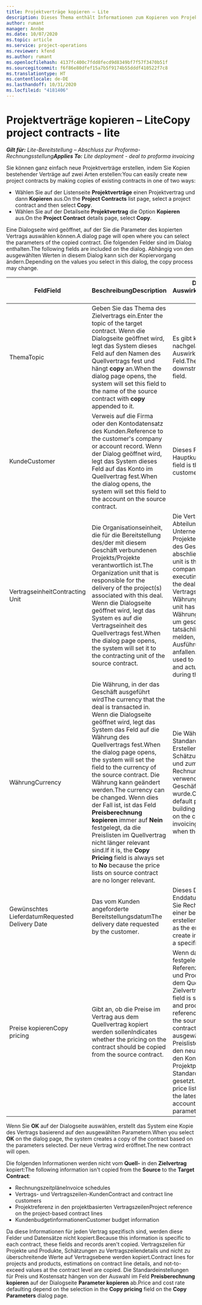 ```yaml
---
title: Projektverträge kopieren – Lite
description: Dieses Thema enthält Informationen zum Kopieren von Projektverträgen in Project Operations.
author: rumant
manager: Annbe
ms.date: 10/07/2020
ms.topic: article
ms.service: project-operations
ms.reviewer: kfend
ms.author: rumant
ms.openlocfilehash: 4137fc400c7fdd8fecd9d8349bf7f57f3470b51f
ms.sourcegitcommit: f6f86e80dfef15a7b5f9174b55dddf410522f7c8
ms.translationtype: HT
ms.contentlocale: de-DE
ms.lasthandoff: 10/31/2020
ms.locfileid: "4181406"
---
```

# <a name="copy-project-contracts---lite"></a><span data-ttu-id="2508d-103">Projektverträge kopieren – Lite</span><span class="sxs-lookup"><span data-stu-id="2508d-103">Copy project contracts - lite</span></span>

<span data-ttu-id="2508d-104">_**Gilt für:** Lite-Bereitstellung – Abschluss zur Proforma-Rechnungsstellung_</span><span class="sxs-lookup"><span data-stu-id="2508d-104">_**Applies To:** Lite deployment - deal to proforma invoicing_</span></span>

<span data-ttu-id="2508d-105">Sie können ganz einfach neue Projektverträge erstellen, indem Sie Kopien bestehender Verträge auf zwei Arten erstellen:</span><span class="sxs-lookup"><span data-stu-id="2508d-105">You can easily create new project contracts by making copies of existing contracts in one of two ways:</span></span> 

  - <span data-ttu-id="2508d-106">Wählen Sie auf der Listenseite **Projektverträge** einen Projektvertrag und dann **Kopieren** aus.</span><span class="sxs-lookup"><span data-stu-id="2508d-106">On the **Project Contracts** list page, select a project contract and then select **Copy**.</span></span>
  - <span data-ttu-id="2508d-107">Wählen Sie auf der Detailseite **Projektvertrag** die Option **Kopieren** aus.</span><span class="sxs-lookup"><span data-stu-id="2508d-107">On the **Project Contract** details page, select **Copy**.</span></span>

<span data-ttu-id="2508d-108">Eine Dialogseite wird geöffnet, auf der Sie die Parameter des kopierten Vertrags auswählen können.</span><span class="sxs-lookup"><span data-stu-id="2508d-108">A dialog page will open where you can select the parameters of the copied contract.</span></span> <span data-ttu-id="2508d-109">Die folgenden Felder sind im Dialog enthalten.</span><span class="sxs-lookup"><span data-stu-id="2508d-109">The following fields are included on the dialog.</span></span> <span data-ttu-id="2508d-110">Abhängig von den ausgewählten Werten in diesem Dialog kann sich der Kopiervorgang ändern.</span><span class="sxs-lookup"><span data-stu-id="2508d-110">Depending on the values you select in this dialog, the copy process may change.</span></span>

| <span data-ttu-id="2508d-111">**Feld**</span><span class="sxs-lookup"><span data-stu-id="2508d-111">**Field**</span></span> | <span data-ttu-id="2508d-112">**Beschreibung**</span><span class="sxs-lookup"><span data-stu-id="2508d-112">**Description**</span></span> | <span data-ttu-id="2508d-113">**Downstream-Auswirkungen**</span><span class="sxs-lookup"><span data-stu-id="2508d-113">**Downstream impact**</span></span> |
| --- | --- | --- |
| <span data-ttu-id="2508d-114">Thema</span><span class="sxs-lookup"><span data-stu-id="2508d-114">Topic</span></span> | <span data-ttu-id="2508d-115">Geben Sie das Thema des Zielvertrags ein.</span><span class="sxs-lookup"><span data-stu-id="2508d-115">Enter the topic of the target contract.</span></span> <span data-ttu-id="2508d-116">Wenn die Dialogseite geöffnet wird, legt das System dieses Feld auf den Namen des Quellvertrags fest und hängt **copy** an.</span><span class="sxs-lookup"><span data-stu-id="2508d-116">When the dialog page opens, the system will set this field to the name of the source contract with **copy** appended to it.</span></span> | <span data-ttu-id="2508d-117">Es gibt keine nachgelagerten Auswirkungen für dieses Feld.</span><span class="sxs-lookup"><span data-stu-id="2508d-117">There's no downstream impact for this field.</span></span> |
| <span data-ttu-id="2508d-118">Kunde</span><span class="sxs-lookup"><span data-stu-id="2508d-118">Customer</span></span> | <span data-ttu-id="2508d-119">Verweis auf die Firma oder den Kontodatensatz des Kunden.</span><span class="sxs-lookup"><span data-stu-id="2508d-119">Reference to the customer's company or account record.</span></span> <span data-ttu-id="2508d-120">Wenn der Dialog geöffnet wird, legt das System dieses Feld auf das Konto im Quellvertrag fest.</span><span class="sxs-lookup"><span data-stu-id="2508d-120">When the dialog opens, the system will set this field to the account on the source contract.</span></span> | <span data-ttu-id="2508d-121">Dieses Feld ist der Hauptkunde im Vertrag.</span><span class="sxs-lookup"><span data-stu-id="2508d-121">This field is the primary customer on the contract.</span></span> |
| <span data-ttu-id="2508d-122">Vertragseinheit</span><span class="sxs-lookup"><span data-stu-id="2508d-122">Contracting Unit</span></span> | <span data-ttu-id="2508d-123">Die Organisationseinheit, die für die Bereitstellung des/der mit diesem Geschäft verbundenen Projekts/Projekte verantwortlich ist.</span><span class="sxs-lookup"><span data-stu-id="2508d-123">The Organization unit that is responsible for the delivery of the project(s) associated with this deal.</span></span> <span data-ttu-id="2508d-124">Wenn die Dialogseite geöffnet wird, legt das System es auf die Vertragseinheit des Quellvertrags fest.</span><span class="sxs-lookup"><span data-stu-id="2508d-124">When the dialog page opens, the system will set it to the contracting unit of the source contract.</span></span> | <span data-ttu-id="2508d-125">Die Vertragseinheit ist die Abteilung des Unternehmens, die die Projekte nach Abschluss des Geschäfts abschließt.</span><span class="sxs-lookup"><span data-stu-id="2508d-125">The contracting unit is the division of the company that will be executing the projects after the deal is closed.</span></span> <span data-ttu-id="2508d-126">Jede Vertragseinheit hat eine Währung.</span><span class="sxs-lookup"><span data-stu-id="2508d-126">Every contracting unit has a currency.</span></span> <span data-ttu-id="2508d-127">Diese Währung wird verwendet, um geschätzte und tatsächliche Kosten zu melden, die während der Ausführung des Projekts anfallen.</span><span class="sxs-lookup"><span data-stu-id="2508d-127">This currency is used to report estimated and actual costs incurred during the project.</span></span> |
| <span data-ttu-id="2508d-128">Währung</span><span class="sxs-lookup"><span data-stu-id="2508d-128">Currency</span></span> | <span data-ttu-id="2508d-129">Die Währung, in der das Geschäft ausgeführt wird</span><span class="sxs-lookup"><span data-stu-id="2508d-129">The currency that the deal is transacted in.</span></span> <span data-ttu-id="2508d-130">Wenn die Dialogseite geöffnet wird, legt das System das Feld auf die Währung des Quellvertrags fest.</span><span class="sxs-lookup"><span data-stu-id="2508d-130">When the dialog page opens, the system will set the field to the currency of the source contract.</span></span> <span data-ttu-id="2508d-131">Die Währung kann geändert werden.</span><span class="sxs-lookup"><span data-stu-id="2508d-131">The currency can be changed.</span></span> <span data-ttu-id="2508d-132">Wenn dies der Fall ist, ist das Feld **Preisberechnung kopieren** immer auf **Nein** festgelegt, da die Preislisten im Quellvertrag nicht länger relevant sind.</span><span class="sxs-lookup"><span data-stu-id="2508d-132">If it is, the **Copy Pricing** field is always set to **No** because the price lists on source contract are no longer relevant.</span></span> | <span data-ttu-id="2508d-133">Die Währung wird für Standardpreislisten, zum Erstellen von finanziellen Schätzungen zum Vertrag und zum Erstellen einer Rechnung an den Kunden verwendet, wenn das Geschäft gewonnen wurde.</span><span class="sxs-lookup"><span data-stu-id="2508d-133">Currency is used for default price lists, for building financial estimates on the contract, and for invoicing the customer when the deal is won.</span></span> |
| <span data-ttu-id="2508d-134">Gewünschtes Lieferdatum</span><span class="sxs-lookup"><span data-stu-id="2508d-134">Requested Delivery Date</span></span> | <span data-ttu-id="2508d-135">Das vom Kunden angeforderte Bereitstellungsdatum</span><span class="sxs-lookup"><span data-stu-id="2508d-135">The delivery date requested by the customer.</span></span> | <span data-ttu-id="2508d-136">Dieses Datum wird als Enddatum verwendet, wenn Sie Rechnungsdaten mit einer bestimmten Häufigkeit erstellen.</span><span class="sxs-lookup"><span data-stu-id="2508d-136">This date is used as the end date when you create invoicing dates along a specific frequency.</span></span> |
| <span data-ttu-id="2508d-137">Preise kopieren</span><span class="sxs-lookup"><span data-stu-id="2508d-137">Copy pricing</span></span> | <span data-ttu-id="2508d-138">Gibt an, ob die Preise im Vertrag aus dem Quellvertrag kopiert werden sollen</span><span class="sxs-lookup"><span data-stu-id="2508d-138">Indicates whether the pricing on the contract should be copied from the source contract.</span></span> | <span data-ttu-id="2508d-139">Wenn das Feld auf **Ja** festgelegt ist, werden die Referenzen der Projekt- und Produktpreislisten aus dem Quell- in den Zielvertrag kopiert.</span><span class="sxs-lookup"><span data-stu-id="2508d-139">If the field is set to **Yes**, project and product price list references are copied from the source to the target contract.</span></span> <span data-ttu-id="2508d-140">Wenn **Nein** ausgewählt ist, werden Preislisten basierend auf den neuesten Preislisten in den Konto- oder Projektparametern auf die Standardeinstellungen gesetzt.</span><span class="sxs-lookup"><span data-stu-id="2508d-140">If **No** is selected, price lists default based on the latest price lists on the account or project parameters.</span></span> |

<span data-ttu-id="2508d-141">Wenn Sie **OK** auf der Dialogseite auswählen, erstellt das System eine Kopie des Vertrags basierend auf den ausgewählten Parametern.</span><span class="sxs-lookup"><span data-stu-id="2508d-141">When you select **OK** on the dialog page, the system creates a copy of the contract based on the parameters selected.</span></span> <span data-ttu-id="2508d-142">Der neue Vertrag wird eröffnet.</span><span class="sxs-lookup"><span data-stu-id="2508d-142">The new contract will open.</span></span>

<span data-ttu-id="2508d-143">Die folgenden Informationen werden nicht vom **Quell-** in den **Zielvertrag** kopiert:</span><span class="sxs-lookup"><span data-stu-id="2508d-143">The following information isn't copied from the **Source** to the **Target Contract**:</span></span>

  - <span data-ttu-id="2508d-144">Rechnungszeitpläne</span><span class="sxs-lookup"><span data-stu-id="2508d-144">Invoice schedules</span></span>
  - <span data-ttu-id="2508d-145">Vertrags- und Vertragszeilen-Kunden</span><span class="sxs-lookup"><span data-stu-id="2508d-145">Contract and contract line customers</span></span>
  - <span data-ttu-id="2508d-146">Projektreferenz in den projektbasierten Vertragszeilen</span><span class="sxs-lookup"><span data-stu-id="2508d-146">Project reference on the project-based contract lines</span></span>
  - <span data-ttu-id="2508d-147">Kundenbudgetinformationen</span><span class="sxs-lookup"><span data-stu-id="2508d-147">Customer budget information</span></span>

<span data-ttu-id="2508d-148">Da diese Informationen für jeden Vertrag spezifisch sind, werden diese Felder und Datensätze nicht kopiert.</span><span class="sxs-lookup"><span data-stu-id="2508d-148">Because this information is specific to each contract, these fields and records aren't copied.</span></span> <span data-ttu-id="2508d-149">Vertragszeilen für Projekte und Produkte, Schätzungen zu Vertragszeilendetails und nicht zu überschreitende Werte auf Vertragsebene werden kopiert.</span><span class="sxs-lookup"><span data-stu-id="2508d-149">Contract lines for projects and products, estimations on contract line details, and not-to-exceed values at the contract level are copied.</span></span> <span data-ttu-id="2508d-150">Die Standardeinstellungen für Preis und Kostensatz hängen von der Auswahl im Feld **Preisberechnung kopieren** auf der Dialogseite **Parameter kopieren** ab.</span><span class="sxs-lookup"><span data-stu-id="2508d-150">Price and cost rate defaulting depend on the selection in the **Copy pricing** field on the **Copy Parameters** dialog page.</span></span>
